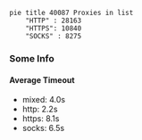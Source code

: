 
```mermaid
pie title 40087 Proxies in list
    "HTTP" : 28163
    "HTTPS": 10840
    "SOCKS" : 8275
```

### Some Info
#### Average Timeout

- mixed: 4.0s
- http: 2.2s
- https: 8.1s
- socks: 6.5s
